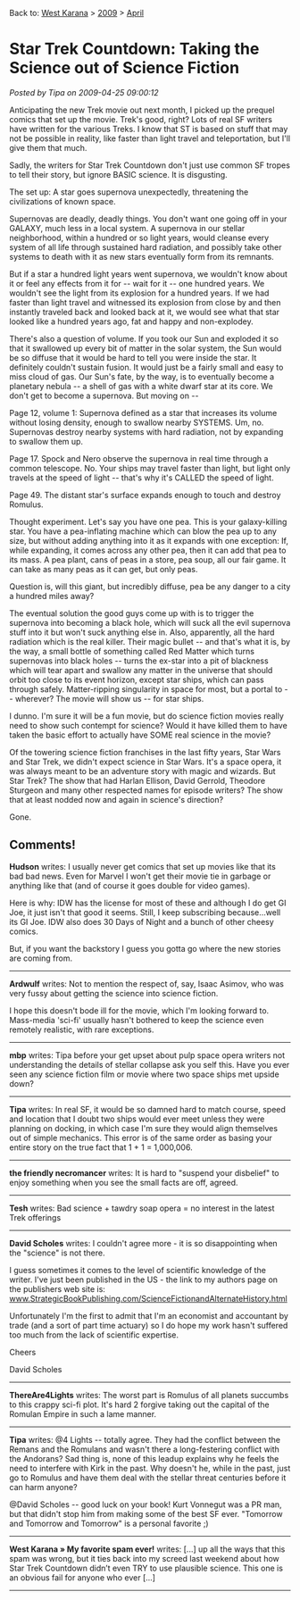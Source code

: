 Back to: [West Karana](/posts/westkarana.md) > [2009](/posts/2009/westkarana.md) > [April](./westkarana.md)
# Star Trek Countdown: Taking the Science out of Science Fiction

*Posted by Tipa on 2009-04-25 09:00:12*

Anticipating the new Trek movie out next month, I picked up the prequel comics that set up the movie. Trek's good, right? Lots of real SF writers have written for the various Treks. I know that ST is based on stuff that may not be possible in reality, like faster than light travel and teleportation, but I'll give them that much.

Sadly, the writers for Star Trek Countdown don't just use common SF tropes to tell their story, but ignore BASIC science. It is disgusting.

The set up: A star goes supernova unexpectedly, threatening the civilizations of known space.

Supernovas are deadly, deadly things. You don't want one going off in your GALAXY, much less in a local system. A supernova in our stellar neighborhood, within a hundred or so light years, would cleanse every system of all life through sustained hard radiation, and possibly take other systems to death with it as new stars eventually form from its remnants.

But if a star a hundred light years went supernova, we wouldn't know about it or feel any effects from it for -- wait for it -- one hundred years. We wouldn't see the light from its explosion for a hundred years. If we had faster than light travel and witnessed its explosion from close by and then instantly traveled back and looked back at it, we would see what that star looked like a hundred years ago, fat and happy and non-explodey.

There's also a question of volume. If you took our Sun and exploded it so that it swallowed up every bit of matter in the solar system, the Sun would be so diffuse that it would be hard to tell you were inside the star. It definitely couldn't sustain fusion. It would just be a fairly small and easy to miss cloud of gas. Our Sun's fate, by the way, is to eventually become a planetary nebula -- a shell of gas with a white dwarf star at its core. We don't get to become a supernova. But moving on --

Page 12, volume 1: Supernova defined as a star that increases its volume without losing density, enough to swallow nearby SYSTEMS. Um, no. Supernovas destroy nearby systems with hard radiation, not by expanding to swallow them up.

Page 17. Spock and Nero observe the supernova in real time through a common telescope. No. Your ships may travel faster than light, but light only travels at the speed of light -- that's why it's CALLED the speed of light.

Page 49. The distant star's surface expands enough to touch and destroy Romulus.

Thought experiment. Let's say you have one pea. This is your galaxy-killing star. You have a pea-inflating machine which can blow the pea up to any size, but without adding anything into it as it expands with one exception: If, while expanding, it comes across any other pea, then it can add that pea to its mass. A pea plant, cans of peas in a store, pea soup, all our fair game. It can take as many peas as it can get, but only peas.

Question is, will this giant, but incredibly diffuse, pea be any danger to a city a hundred miles away?

The eventual solution the good guys come up with is to trigger the supernova into becoming a black hole, which will suck all the evil supernova stuff into it but won't suck anything else in. Also, apparently, all the hard radiation which is the real killer. Their magic bullet -- and that's what it is, by the way, a small bottle of something called Red Matter which turns supernovas into black holes -- turns the ex-star into a pit of blackness which will tear apart and swallow any matter in the universe that should orbit too close to its event horizon, except star ships, which can pass through safely. Matter-ripping singularity in space for most, but a portal to -- wherever? The movie will show us -- for star ships.

I dunno. I'm sure it will be a fun movie, but do science fiction movies really need to show such contempt for science? Would it have killed them to have taken the basic effort to actually have SOME real science in the movie?

Of the towering science fiction franchises in the last fifty years, Star Wars and Star Trek, we didn't expect science in Star Wars. It's a space opera, it was always meant to be an adventure story with magic and wizards. But Star Trek? The show that had Harlan Ellison, David Gerrold, Theodore Sturgeon and many other respected names for episode writers? The show that at least nodded now and again in science's direction?

Gone.

## Comments!

**Hudson** writes: I usually never get comics that set up movies like that its bad bad news. Even for Marvel I won't get their movie tie in garbage or anything like that (and of course it goes double for video games).

Here is why: IDW has the license for most of these and although I do get GI Joe, it just isn't that good it seems. Still, I keep subscribing because...well its GI Joe. IDW also does 30 Days of Night and a bunch of other cheesy comics. 

But, if you want the backstory I guess you gotta go where the new stories are coming from.

---

**Ardwulf** writes: Not to mention the respect of, say, Isaac Asimov, who was very fussy about getting the science into science fiction.

I hope this doesn't bode ill for the movie, which I'm looking forward to. Mass-media 'sci-fi' usually hasn't bothered to keep the science even remotely realistic, with rare exceptions.

---

**mbp** writes: Tipa before your get upset about pulp space opera writers not understanding the details of stellar collapse ask you self this. Have you ever seen any science fiction film or movie where two space ships met upside down?

---

**Tipa** writes: In real SF, it would be so damned hard to match course, speed and location that I doubt two ships would ever meet unless they were planning on docking, in which case I'm sure they would align themselves out of simple mechanics. This error is of the same order as basing your entire story on the true fact that 1 + 1 = 1,000,006.

---

**the friendly necromancer** writes: It is hard to "suspend your disbelief" to enjoy something when you see the small facts are off, agreed.

---

**Tesh** writes: Bad science + tawdry soap opera = no interest in the latest Trek offerings

---

**David Scholes** writes: I couldn't agree more - it is so disappointing when the "science" is not there.

I guess sometimes it comes to the level of scientific knowledge of the writer. I've just been published in the US - the link to my authors page on the publishers web site is: 
www.StrategicBookPublishing.com/ScienceFictionandAlternateHistory.html

Unfortunately I'm the first to admit that I'm an economist and accountant by trade (and a sort of part time actuary) so I do hope my work hasn't suffered too much from the lack of scientific expertise.

Cheers

David Scholes

---

**ThereAre4Lights** writes: The worst part is Romulus of all planets succumbs to this crappy sci-fi plot. It's hard 2 forgive taking out the capital of the Romulan Empire in such a lame manner.

---

**Tipa** writes: @4 Lights -- totally agree. They had the conflict between the Remans and the Romulans and wasn't there a long-festering conflict with the Andorans? Sad thing is, none of this leadup explains why he feels the need to interfere with Kirk in the past. Why doesn't he, while in the past, just go to Romulus and have them deal with the stellar threat centuries before it can harm anyone?

@David Scholes -- good luck on your book! Kurt Vonnegut was a PR man, but that didn't stop him from making some of the best SF ever. "Tomorrow and Tomorrow and Tomorrow" is a personal favorite ;)


---

**West Karana » My favorite spam ever!** writes: [...] up all the ways that this spam was wrong, but it ties back into my screed last weekend about how Star Trek Countdown didn’t even TRY to use plausible science. This one is an obvious fail for anyone who ever [...]

---

